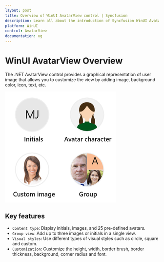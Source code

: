 ```yaml
---
layout: post
title: Overview of WinUI AvatarView control | Syncfusion
description: Learn all about the introduction of Syncfusion WinUI AvatarView Control (SfAvatarView) with essential features and more here.
platform: WinUI
control: AvatarView
documentation: ug
---
```


# WinUI AvatarView Overview

The .NET AvatarView control provides a graphical representation of user image that allows you to customize the view by adding image, background color, icon, text, etc.

![WinUI AvatarView control overview](avatarview_images/winui_avatarview_overview.png)

## Key features

* `Content type`: Display initials, images, and 25 pre-defined avatars.
* `Group view`: Add up to three images or initials in a single view.
* `Visual styles`: Use different types of visual styles such as circle, square and custom. 
* `Customization`: Customize the height, width, border brush, border thickness, background, corner radius and font.